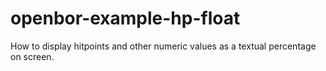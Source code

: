 # openbor-example-hp-float
How to display hitpoints and other numeric values as a textual percentage on screen.

